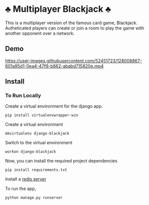 # ♣ Multiplayer Blackjack ♣

This is a multiplayer version of the famous card game, Blackjack. Autheticated players can create or join a room to play 
the game with another opponent over a network.

## Demo


https://user-images.githubusercontent.com/52451723/128008867-601a95d1-0ea4-47f9-b862-ababd715820e.mp4


## Install 
### To Run Locally

Create a virtual environment for the django app. 

```
pip install virtualenvwrapper-win
```

Create a virtual environment 
```
mkvirtualenv django-blackjack
```
Switch to the virtual environment
```
workon django-blackjack
```

Now, you can install the required project dependencies
```
pip install requirements.txt
```

Install a [redis server]("https://redis.io/download")

To run the app, 
```
python manage.py runserver
```

